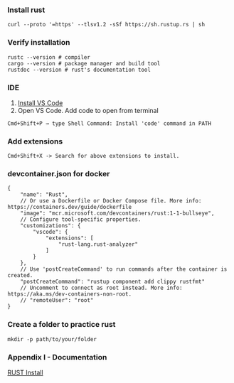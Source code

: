 ### Install rust
```
curl --proto '=https' --tlsv1.2 -sSf https://sh.rustup.rs | sh
```

### Verify installation
```
rustc --version # compiler
cargo --version # package manager and build tool
rustdoc --version # rust's documentation tool
```

### IDE
1. [Install VS Code](https://code.visualstudio.com/)
2. Open VS Code. Add code to open from terminal
```
Cmd+Shift+P → type Shell Command: Install 'code' command in PATH
```

### Add extensions
<!-- Install Dev Containers, rust-analyzer(intellisense, type hints, go-to-def, Crates, CodeLLDB) and Better TOML (syntax highlighting) -->
```
Cmd+Shift+X -> Search for above extensions to install.
```

### devcontainer.json for docker
```
{
	"name": "Rust",
	// Or use a Dockerfile or Docker Compose file. More info: https://containers.dev/guide/dockerfile
	"image": "mcr.microsoft.com/devcontainers/rust:1-1-bullseye",
	// Configure tool-specific properties.
	"customizations": {
		"vscode": {
			"extensions": [
				"rust-lang.rust-analyzer"
			]
		}
	},
	// Use 'postCreateCommand' to run commands after the container is created.
	"postCreateCommand": "rustup component add clippy rustfmt"
	// Uncomment to connect as root instead. More info: https://aka.ms/dev-containers-non-root.
	// "remoteUser": "root"
}
```

### Create a folder to practice rust
```
mkdir -p path/to/your/folder
```

### Appendix I - Documentation
[RUST Install](https://www.rust-lang.org/tools/install)
